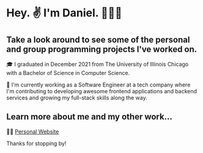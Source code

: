 # Hey. ✌️ I'm Daniel. 🧑🏽‍🦱
## Take a look around to see some of the personal and group programming projects I've worked on.

🎓 I graduated in December 2021 from The University of Illinois Chicago with a Bachelor of Science in Computer Science.

🌱 I'm currently working as a Software Engineer at a tech company where I'm contributing to developing awesome frontend applications and backend services and growing my full-stack skills along the way. 

## Learn more about me and my other work...
👨‍💻 [Personal Website](https://www.daniellevert.com)

Thanks for stopping by!
